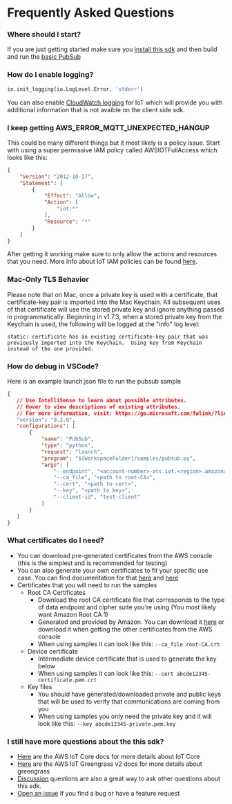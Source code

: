 # Frequently Asked Questions

### Where should I start?

If you are just getting started make sure you [install this sdk](https://github.com/aws/aws-iot-device-sdk-python-v2#installation) and then build and run the [basic PubSub](https://github.com/aws/aws-iot-device-sdk-python-v2/tree/main/samples#pubsub)

### How do I enable logging?

``` python
io.init_logging(io.LogLevel.Error, 'stderr')
```
You can also enable [CloudWatch logging](https://docs.aws.amazon.com/iot/latest/developerguide/cloud-watch-logs.html) for IoT which will provide you with additional information that is not avaible on the client side sdk.

### I keep getting AWS_ERROR_MQTT_UNEXPECTED_HANGUP

This could be many different things but it most likely is a policy issue. Start with using a super permissive IAM policy called AWSIOTFullAccess which looks like this:

``` json
{
    "Version": "2012-10-17",
    "Statement": [
        {
            "Effect": "Allow",
            "Action": [
                "iot:*"
            ],
            "Resource": "*"
        }
    ]
}
```

After getting it working make sure to only allow the actions and resources that you need. More info about IoT IAM policies can be found [here](https://docs.aws.amazon.com/iot/latest/developerguide/security_iam_service-with-iam.html).

### Mac-Only TLS Behavior

Please note that on Mac, once a private key is used with a certificate, that certificate-key pair is imported into the Mac Keychain.  All subsequent uses of that certificate will use the stored private key and ignore anything passed in programmatically.  Beginning in v1.7.3, when a stored private key from the Keychain is used, the following will be logged at the "info" log level:

```
static: certificate has an existing certificate-key pair that was previously imported into the Keychain.  Using key from Keychain instead of the one provided.
```

### How do debug in VSCode? 

Here is an example launch.json file to run the pubsub sample
 ``` json
 {
    // Use IntelliSense to learn about possible attributes.
    // Hover to view descriptions of existing attributes.
    // For more information, visit: https://go.microsoft.com/fwlink/?linkid=830387
    "version": "0.2.0",
    "configurations": [
        {
            "name": "PubSub",
            "type": "python",
            "request": "launch",
            "program": "${workspaceFolder}/samples/pubsub.py",
            "args": [
                "--endpoint", "<account-number>-ats.iot.<region>.amazonaws.com",
                "--ca_file", "<path to root-CA>",
                "--cert", "<path to cert>",
                "--key", "<path to key>",
                "--client-id", "test-client"
            ]
        }
    ]
}
```

### What certificates do I need?

* You can download pre-generated certificates from the AWS console (this is the simplest and is recommended for testing)
* You can also generate your own certificates to fit your specific use case. You can find documentation for that [here](https://docs.aws.amazon.com/iot/latest/developerguide/x509-client-certs.html) and [here](https://iot-device-management.workshop.aws/en/provisioning-options.html)
* Certificates that you will need to run the samples
    * Root CA Certificates
        * Download the root CA certificate file that corresponds to the type of data endpoint and cipher suite you're using (You most likely want Amazon Root CA 1)
        * Generated and provided by Amazon. You can download it [here](https://www.amazontrust.com/repository/) or download it when getting the other certificates from the AWS console
        * When using samples it can look like this: `--ca_file root-CA.crt`
    * Device certificate
        * Intermediate device certificate that is used to generate the key below
        * When using samples it can look like this: `--cert abcde12345-certificate.pem.crt`
    * Key files 
        * You should have generated/downloaded private and public keys that will be used to verify that communications are coming from you
        * When using samples you only need the private key and it will look like this: `--key abcde12345-private.pem.key`

### I still have more questions about the this sdk?

* [Here](https://docs.aws.amazon.com/iot/latest/developerguide/what-is-aws-iot.html) are the AWS IoT Core docs for more details about IoT Core
* [Here](https://docs.aws.amazon.com/greengrass/v2/developerguide/what-is-iot-greengrass.html) are the AWS IoT Greengrass v2 docs for more details about greengrass 
* [Discussion](https://github.com/aws/aws-iot-device-sdk-python-v2/discussions) questions are also a great way to ask other questions about this sdk.
* [Open an issue](https://github.com/aws/aws-iot-device-sdk-python-v2/issues) if you find a bug or have a feature request